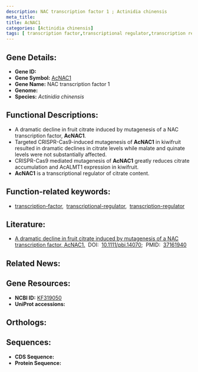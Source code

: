 ```yaml
---
description: NAC transcription factor 1 ; Actinidia chinensis
meta_title:
title: AcNAC1
categories: [Actinidia chinensis]
tags: [ transcription factor,transcriptional regulator,transcription regulator ]
---
```


## Gene Details:
- **Gene ID:** []()
- **Gene Symbol:** <u>AcNAC1</u>
- **Gene Name:** NAC transcription factor 1
- **Genome:** []()
- **Species:** *Actinidia chinensis*

## Functional Descriptions:
   - A dramatic decline in fruit citrate induced by mutagenesis of a NAC transcription factor, **AcNAC1**.
   - Targeted CRISPR-Cas9-induced mutagenesis of **AcNAC1** in kiwifruit resulted in dramatic declines in citrate levels while malate and quinate levels were not substantially affected.
   - CRISPR-Cas9 mediated mutagenesis of **AcNAC1** greatly reduces citrate accumulation and AcALMT1 expression in kiwifruit.
   - **AcNAC1** is a transcriptional regulator of citrate content.

## Function-related keywords:
   - [transcription-factor](/tags/transcription-factor/),&nbsp;&nbsp;[transcriptional-regulator](/tags/transcriptional-regulator/),&nbsp;&nbsp;[transcription-regulator](/tags/transcription-regulator/)

## Literature:
   - [A dramatic decline in fruit citrate induced by mutagenesis of a NAC transcription factor, AcNAC1.](https://doi.org/10.1111/pbi.14070)&nbsp;&nbsp;DOI:&nbsp;&nbsp;[10.1111/pbi.14070](https://doi.org/10.1111/pbi.14070);&nbsp;&nbsp;PMID:&nbsp;&nbsp;[37161940](https://pubmed.ncbi.nlm.nih.gov/37161940/)

## Related News:

## Gene Resources:
- **NCBI ID:**  [KF319050](https://www.ncbi.nlm.nih.gov/gene/?term=KF319050)
- **UniProt accessions:**  [](https://www.uniprot.org/uniprotkb//entry)

## Orthologs:

## Sequences:
- **CDS Sequence:**
- **Protein Sequence:**
